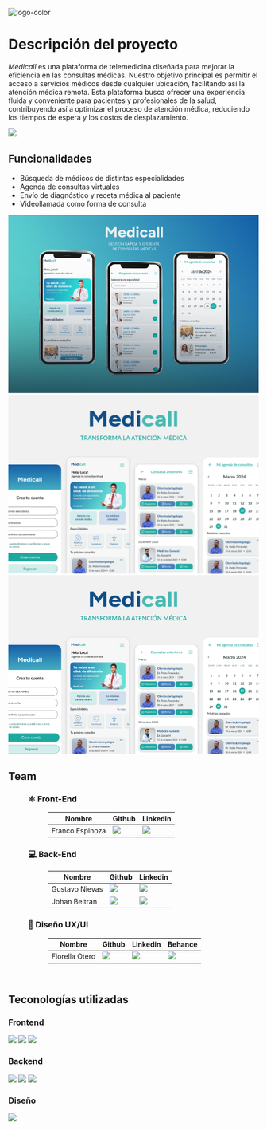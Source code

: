 

![logo-color](https://github.com/No-Country/c17-70-m-python/assets/165169773/b59fe501-a59d-4d2c-825f-bf5b8d0ab668)


# Descripción del proyecto

*Medicall* es una plataforma de telemedicina diseñada para mejorar la eficiencia en las consultas médicas. Nuestro objetivo principal es permitir el acceso a servicios médicos desde cualquier ubicación, facilitando así la atención médica remota. Esta plataforma busca ofrecer una experiencia fluida y conveniente para pacientes y profesionales de la salud, contribuyendo así a optimizar el proceso de atención médica, reduciendo los tiempos de espera y los costos de desplazamiento.
<p align='left'>
<a href='https://c17-70-m-python.vercel.app/login' target='_blank'>
  <img src='https://img.shields.io/badge/Ver%20Demo-2E2E3E?style=for-the-badge&logo=Vercel&logoColor=white' />
</a>
</p>

## Funcionalidades

- Búsqueda de médicos de distintas especialidades
- Agenda de consultas virtuales
- Envío de diagnóstico y receta médica al paciente
- Videollamada como forma de consulta

  
<img src="/figma/Frame 1.png" alt="Mockup de Medicall" />
<img src="/figma/Frame 3.png" alt="Mockup de Medicall" />
<img src="/figma/Frame 25.png" alt="Mockup de Medicall" />

## Team

<dl>
  <dd>
    <h3>⚛️ Front-End</h3>
    <dl>
      <dd>
        <table>
          <thead>
            <tr>
              <th>Nombre</th>
              <th>Github</th>
              <th>Linkedin</th>
            </tr>
          </thead>
          <tbody>
            <tr>
              <td>Franco Espinoza</td>
              <td>
                <a href="https://github.com/FrancoEspinozaV">
                  <img src="https://img.shields.io/badge/github-%23121011.svg?&style=for-the-badge&logo=github&logoColor=white"/>
                </a>
              </td>
              <td>
                <a href="https://www.linkedin.com/in/francoespinoza/">
                  <img src="https://img.shields.io/badge/linkedin-%230A66C2.svg?&style=for-the-badge&logo=linkedin&logoColor=white"/>
                </a>
              </td>
            </tr>
          </tbody>
        </table>
      </dd>
    </dl>
  </dd>
  <dd>
    <h3>💻 Back-End</h3>
    <dl>
      <dd>
        <table>
          <thead>
            <tr>
              <th>Nombre</th>
              <th>Github</th>
              <th>Linkedin</th>
            </tr>
          </thead>
          <tbody>
            <tr>
              <td>Gustavo Nievas</td>
              <td>
                <a href="https://github.com/NievasGustavo">
                  <img src="https://img.shields.io/badge/github-%23121011.svg?&style=for-the-badge&logo=github&logoColor=white"/>
                </a>
              </td>
              <td>
                <a href="https://www.linkedin.com/in/nievas-gustavo/">
                  <img src="https://img.shields.io/badge/linkedin-%230A66C2.svg?&style=for-the-badge&logo=linkedin&logoColor=white"/>
                </a>
              </td>
            </tr>
             <tr>
              <td>Johan Beltran</td>
              <td>
                <a href="https://github.com/dantalion-py">
                  <img src="https://img.shields.io/badge/github-%23121011.svg?&style=for-the-badge&logo=github&logoColor=white"/>
                </a>
              </td>
              <td>
                <a href="https://www.linkedin.com/in/johan-beltran-backend-dev/">
                  <img src="https://img.shields.io/badge/linkedin-%230A66C2.svg?&style=for-the-badge&logo=linkedin&logoColor=white"/>
                </a>
              </td>
             </tr>
          </tbody>
        </table>
      </dd>
    </dl>
  </dd>
  <dd>
    <h3>🎨 Diseño UX/UI</h3>
    <dl>
      <dd>
        <table>
          <thead>
            <tr>
              <th>Nombre</th>
              <th>Github</th>
              <th>Linkedin</th>
              <th>Behance</th>
            </tr>
          </thead>
          <tbody>
            <tr>
              <td>Fiorella Otero</td>
              <td>
                <a href="https://github.com/fiorella-otero">
                  <img src="https://img.shields.io/badge/github-%23121011.svg?&style=for-the-badge&logo=github&logoColor=white"/>
                </a>
              </td>
              <td>
                <a href="https://www.linkedin.com/in/fiorella-otero-972707204/">
                  <img src="https://img.shields.io/badge/linkedin-%230A66C2.svg?&style=for-the-badge&logo=linkedin&logoColor=white"/>
                </a>
              </td>
              <td>
                <a href="https://www.behance.net/fiorellaotero">
                  <img src="https://img.shields.io/badge/behance-%231769FF.svg?&style=for-the-badge&logo=behance&logoColor=white">
                </a>
              </td>
            </tr>
          </tbody>
        </table>
      </dd>
    </dl>
  </dd>
    </dl>
  </dd>
</dl>
<br>

## Teconologías utilizadas
<h3 align='left'>
  Frontend
</h3>
<p align='left'>
  <img src='https://img.shields.io/badge/React-20232A?style=for-the-badge&logo=react&logoColor=61DAFB' />
  <img src='https://img.shields.io/badge/React_Router-CA4245?style=for-the-badge&logo=react-router&logoColor=white' />
  <img src='https://img.shields.io/badge/Tailwind_CSS-38B2AC?style=for-the-badge&logo=tailwind-css&logoColor=white' />
</p>

<h3 align='left'>
  Backend
</h3>
<p align='left'>
  <img src='https://img.shields.io/badge/Python-fed241?style=for-the-badge&logo=python' />
  <img src='https://img.shields.io/badge/Django-0F3D2D?style=for-the-badge&logo=django' />
  <img src='https://img.shields.io/badge/postgresql-white?style=for-the-badge&logo=postgresql' />
</p>
<h3 align='left'>
  Diseño
</h3>
<p align='left'>
  <img src='https://img.shields.io/badge/Figma-F24E1E?style=for-the-badge&logo=figma&logoColor=white' />
</p>




